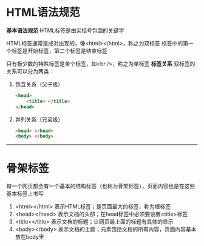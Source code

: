 # HTML语法规范
**基本语法规范**
HTML标签是由尖括号包围的关键字

HTML标签通常是成对出现的，像\<html>\</html>，称之为双标签
标签中的第一个标签是开始标签，第二个标签是结束标签

只有极少数的特殊标签是单个标签，如\<br />，称之为单标签
**标签关系**
双标签的关系可以分为两类：
1. 包含关系（父子级）
   ```html
   <head>
       <title> </title>
   </head>
   ```
2. 并列关系（兄弟级）
    ```html
   <head> </head>
   <body> </body>
   ```
***
# 骨架标签
每一个网页都会有一个基本的结构标签（也称为骨架标签），页面内容也是在这些基本标签上书写

1. \<html>\</html> 表示HTML标签；是页面最大的标签，称为根标签
2. \<head>\</head> 表示文档的头部；在head标签中必须要设置\<title>标签
3. \<title>\</title> 表示文档的标题；让网页最上面的标题有具体的显示
4. \<body>\</body> 表示文档的主题；元素包括文档的所有内容，页面内容基本放在body里
